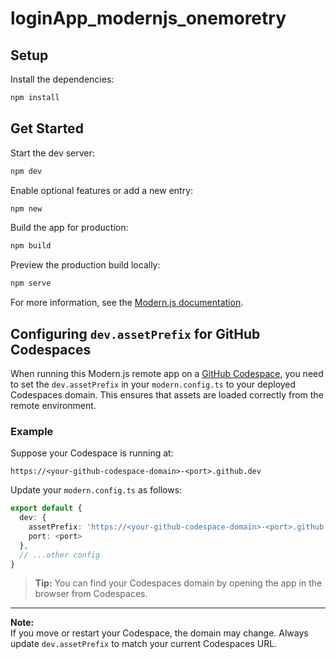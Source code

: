 # loginApp_modernjs_onemoretry

## Setup

Install the dependencies:

```bash
npm install
```

## Get Started

Start the dev server:

```bash
npm dev
```

Enable optional features or add a new entry:

```bash
npm new
```

Build the app for production:

```bash
npm build
```

Preview the production build locally:

```bash
npm serve
```

For more information, see the [Modern.js documentation](https://modernjs.dev/en).



## Configuring `dev.assetPrefix` for GitHub Codespaces

When running this Modern.js remote app on a [GitHub Codespace](https://docs.github.com/en/codespaces), you need to set the `dev.assetPrefix` in your `modern.config.ts` to your deployed Codespaces domain. This ensures that assets are loaded correctly from the remote environment.

### Example

Suppose your Codespace is running at:

```
https://<your-github-codespace-domain>-<port>.github.dev
```

Update your `modern.config.ts` as follows:

```typescript
export default {
  dev: {
    assetPrefix: 'https://<your-github-codespace-domain>-<port>.github.dev',
    port: <port>
  },
  // ...other config
}
```

> **Tip:** You can find your Codespaces domain by opening the app in the browser from Codespaces.

---

**Note:**  
If you move or restart your Codespace, the domain may change. Always update `dev.assetPrefix` to match your current Codespaces URL.

